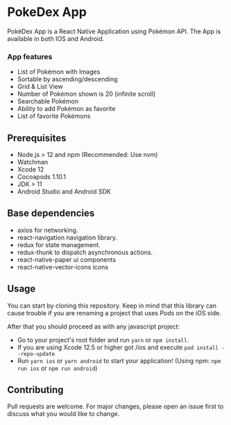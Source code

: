 # PokeDex App

PokéDex App is a React Native Application using Pokémon API. 
The App is available in both IOS and Android.

### App features
- List of Pokémon with Images
- Sortable by ascending/descending
- Grid & List View
- Number of Pokémon shown is 20 (infinite scroll) 
- Searchable Pokémon
- Ability to add Pokémon as favorite
- List of favorite Pokémons

## Prerequisites
- Node.js > 12 and npm (Recommended: Use nvm)
- Watchman
- Xcode 12
- Cocoapods 1.10.1
- JDK > 11
- Android Studio and Android SDK

## Base dependencies
- axios for networking.
- react-navigation navigation library.
- redux for state management.
- redux-thunk to dispatch asynchronous actions.
- react-native-paper ui components
- react-native-vector-icons icons

## Usage
You can start by cloning this repository.
Keep in mind that this library can cause trouble if you are renaming a project that uses Pods on the iOS side.

After that you should proceed as with any javascript project:
- Go to your project's root folder and run `yarn` or `npm install`.
- If you are using Xcode 12.5 or higher got /ios and execute `pod install --repo-update`
- Run `yarn ios` or `yarn android` to start your application!
(Using npm: `npm run ios` or `npm run android`)


## Contributing

Pull requests are welcome. For major changes, please open an issue first
to discuss what you would like to change.